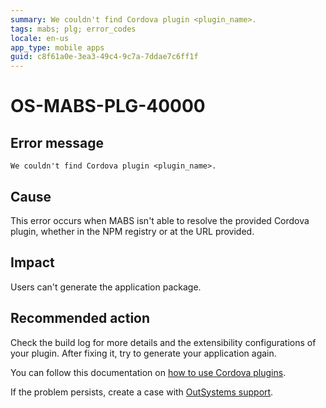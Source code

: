 ```yaml
---
summary: We couldn't find Cordova plugin <plugin_name>.
tags: mabs; plg; error_codes
locale: en-us
app_type: mobile apps
guid: c8f61a0e-3ea3-49c4-9c7a-7ddae7c6ff1f
---
```


# OS-MABS-PLG-40000

## Error message

`We couldn't find Cordova plugin <plugin_name>.`

## Cause

This error occurs when MABS isn't able to resolve the provided Cordova plugin,
whether in the NPM registry or at the URL provided.

## Impact

Users can't generate the application package.

## Recommended action

Check the build log for more details and the extensibility configurations of
your plugin. After fixing it, try to generate your application again.

You can follow this documentation on [how to use Cordova
plugins](https://success.outsystems.com/Documentation/11/Extensibility_and_Integration/Mobile_Plugins/Using_Cordova_Plugins).

If the problem persists, create a case with [OutSystems
support](https://success.outsystems.com/Support).
